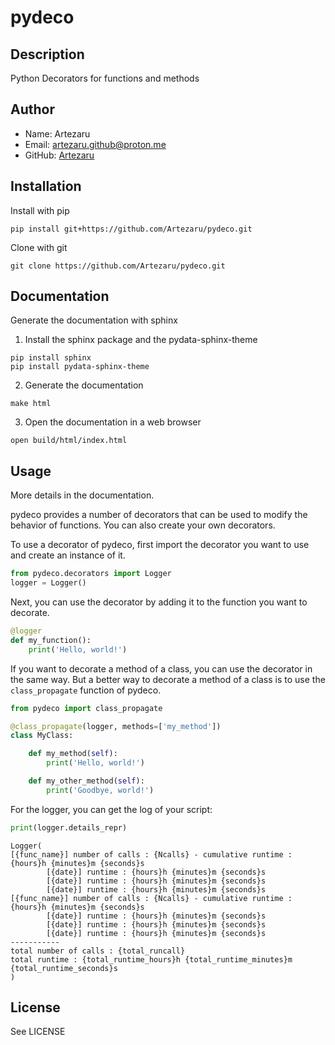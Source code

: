 # pydeco

## Description
Python Decorators for functions and methods 

## Author
- Name: Artezaru
- Email: artezaru.github@proton.me
- GitHub: [Artezaru](https://github.com/Artezaru/pydeco.git)

## Installation

Install with pip

```
pip install git+https://github.com/Artezaru/pydeco.git
```

Clone with git

```
git clone https://github.com/Artezaru/pydeco.git
```

## Documentation

Generate the documentation with sphinx
1. Install the sphinx package and the pydata-sphinx-theme

```
pip install sphinx
pip install pydata-sphinx-theme
```

2. Generate the documentation

```
make html
```

3. Open the documentation in a web browser

```
open build/html/index.html
```

## Usage

More details in the documentation.

pydeco provides a number of decorators that can be used to modify the behavior of functions.
You can also create your own decorators.

To use a decorator of pydeco, first import the decorator you want to use and create an instance of it.

``` python
from pydeco.decorators import Logger
logger = Logger()
```

Next, you can use the decorator by adding it to the function you want to decorate.

``` python
@logger
def my_function():
    print('Hello, world!')
```

If you want to decorate a method of a class, you can use the decorator in the same way.
But a better way to decorate a method of a class is to use the ``class_propagate`` function of pydeco.

``` python
from pydeco import class_propagate

@class_propagate(logger, methods=['my_method'])
class MyClass:

    def my_method(self):
        print('Hello, world!')

    def my_other_method(self):
        print('Goodbye, world!')
```

For the logger, you can get the log of your script:
``` python
print(logger.details_repr)
```
```
Logger(
[{func_name}] number of calls : {Ncalls} - cumulative runtime : {hours}h {minutes}m {seconds}s
        [{date}] runtime : {hours}h {minutes}m {seconds}s
        [{date}] runtime : {hours}h {minutes}m {seconds}s
        [{date}] runtime : {hours}h {minutes}m {seconds}s
[{func_name}] number of calls : {Ncalls} - cumulative runtime : {hours}h {minutes}m {seconds}s
        [{date}] runtime : {hours}h {minutes}m {seconds}s
        [{date}] runtime : {hours}h {minutes}m {seconds}s
        [{date}] runtime : {hours}h {minutes}m {seconds}s
-----------
total number of calls : {total_runcall}
total runtime : {total_runtime_hours}h {total_runtime_minutes}m {total_runtime_seconds}s
)
```


## License
See LICENSE

